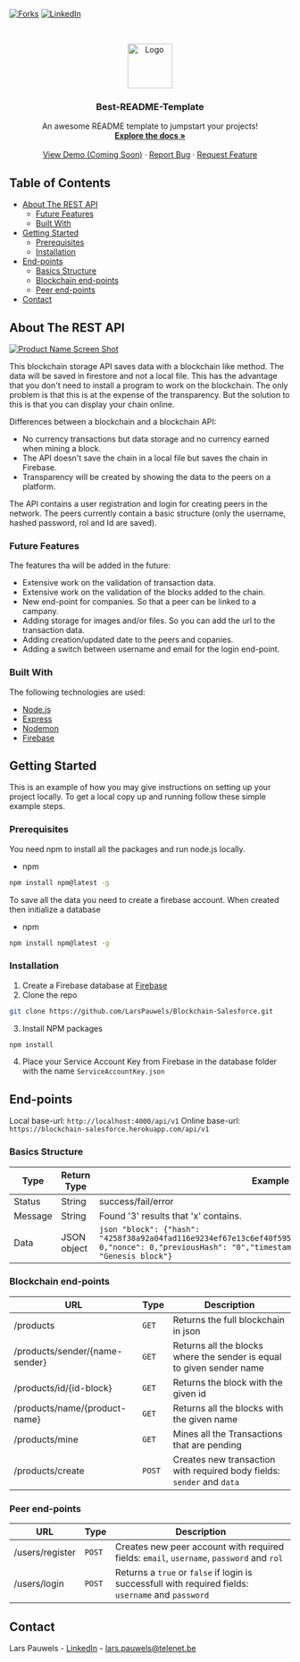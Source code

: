 <!--
*** Thanks for checking out this README Template. If you have a suggestion that would
*** make this better, please fork the repo and create a pull request or simply open
*** an issue with the tag "enhancement".
*** Thanks again! Now go create something AMAZING! :D
-->





<!-- PROJECT SHIELDS -->
<!--
*** I'm using markdown "reference style" links for readability.
*** Reference links are enclosed in brackets [ ] instead of parentheses ( ).
*** See the bottom of this document for the declaration of the reference variables
*** for contributors-url, forks-url, etc. This is an optional, concise syntax you may use.
*** https://www.markdownguide.org/basic-syntax/#reference-style-links
-->
[![Forks][forks-shield]][forks-url]
[![LinkedIn][linkedin-shield]][linkedin-url]



<!-- PROJECT LOGO -->
<br />
<p align="center">
  <a href="https://github.com/othneildrew/Best-README-Template">
    <img src="images/logo.png" alt="Logo" width="80" height="80">
  </a>

  <h3 align="center">Best-README-Template</h3>

  <p align="center">
    An awesome README template to jumpstart your projects!
    <br />
    <a href="https://github.com/LarsPauwels/Blockchain-Salesforce"><strong>Explore the docs »</strong></a>
    <br />
    <br />
    <a href="#">View Demo (Coming Soon)</a>
    ·
    <a href="https://github.com/LarsPauwels/Blockchain-Salesforce/issues">Report Bug</a>
    ·
    <a href="https://github.com/LarsPauwels/Blockchain-Salesforce/issues">Request Feature</a>
  </p>
</p>



<!-- TABLE OF CONTENTS -->
## Table of Contents

* [About The REST API](#about-the-rest-api)
  * [Future Features](#future-features)
  * [Built With](#built-with)
* [Getting Started](#getting-started)
  * [Prerequisites](#prerequisites)
  * [Installation](#installation)
* [End-points](#end-points)
  * [Basics Structure](#basics-structure)
  * [Blockchain end-points](#blockchain-end-points)
  * [Peer end-points](#peer-end-points)
* [Contact](#contact)



<!-- ABOUT THE PROJECT -->
## About The REST API

[![Product Name Screen Shot][product-screenshot]](https://example.com)

This blockchain storage API saves data with a blockchain like method. The data will be saved in firestore and not a local file. This has the advantage that you don't need to install a program to work on the blockchain. The only problem is that this is at the expense of the transparency. But the solution to this is that you can display your chain online. 

Differences between a blockchain and a blockchain API:
* No currency transactions but data storage and no currency earned when mining a block.
* The API doesn't save the chain in a local file but saves the chain in Firebase.
* Transparency will be created by showing the data to the peers on a platform.

The API contains a user registration and login for creating peers in the network. The peers currently contain a basic structure (only the username, hashed password, rol and Id are saved).

### Future Features
The features tha will be added in the future:
*  Extensive work on the validation of transaction data.
*  Extensive work on the validation of the blocks added to the chain.
*  New end-point for companies. So that a peer can be linked to a campany.
*  Adding storage for images and/or files. So you can add the url to the transaction data.
*  Adding creation/updated date to the peers and copanies.
*  Adding a switch between username and email for the login end-point.

### Built With
The following technologies are used:
* [Node.js](https://nodejs.org/en/)
* [Express](https://expressjs.com/)
* [Nodemon](https://www.npmjs.com/package/nodemon)
* [Firebase](https://firebase.google.com/?gclid=CjwKCAiA-vLyBRBWEiwAzOkGVE35nA51aYVB16CbburEY9FpHsbUEUTw8f7wH38NA7eU4_4IlhpZCRoC2gQQAvD_BwE)



<!-- GETTING STARTED -->
## Getting Started

This is an example of how you may give instructions on setting up your project locally.
To get a local copy up and running follow these simple example steps.

### Prerequisites

You need npm to install all the packages and run node.js locally.
* npm
```sh
npm install npm@latest -g
```

To save all the data you need to create a firebase account. When created then initialize a database
* npm
```sh
npm install npm@latest -g
```

### Installation

1. Create a Firebase database at [Firebase](https://firebase.google.com/?gclid=CjwKCAiA-vLyBRBWEiwAzOkGVE35nA51aYVB16CbburEY9FpHsbUEUTw8f7wH38NA7eU4_4IlhpZCRoC2gQQAvD_BwE)
2. Clone the repo
```sh
git clone https://github.com/LarsPauwels/Blockchain-Salesforce.git
```
3. Install NPM packages
```sh
npm install
```
4. Place your Service Account Key from Firebase in the database folder with the name `ServiceAccountKey.json`



<!-- USAGE EXAMPLES -->
## End-points

Local base-url: `http://localhost:4000/api/v1`
Online base-url: `https://blockchain-salesforce.herokuapp.com/api/v1`

### Basics Structure

| Type | Return Type | Example |
| ------------- | ------------- | ------------- |
| Status  | String | success/fail/error |
| Message  | String  | Found '3' results that 'x' contains. |
| Data  | JSON object  |```json "block": {"hash": "4258f38a92a04fad116e9234ef67e13c6ef40f59541b3a58c7be9ea4257ab89a","index": 0,"nonce": 0,"previousHash": "0","timestamp": 1582935029708,"transactions": "Genesis block"}```|

### Blockchain end-points

| URL  | Type | Description |
| ------------- | ------------- | ------------- |
| /products  | `GET` | Returns the full blockchain in json |
| /products/sender/{name-sender}  | `GET`  | Returns all the blocks where the sender is equal to given sender name  |
| /products/id/{id-block}  | `GET`  | Returns the block with the given id |
| /products/name/{product-name}  | `GET`  | Returns all the blocks with the given name |
| /products/mine  | `GET`  | Mines all the Transactions that are pending  |
| /products/create  | `POST`  | Creates new transaction with required body fields: `sender` and `data`  |

### Peer end-points

| URL  | Type | Description |
| ------------- | ------------- | ------------- |
| /users/register  | `POST` | Creates new peer account with required fields: `email`, `username`, `password` and `rol` |
| /users/login  | `POST` | Returns a `true` or `false` if login is successfull with required fields: `username` and `password` |

<!-- CONTACT -->
## Contact

Lars Pauwels - [LinkedIn](https://www.linkedin.com/in/lars-pauwels-4172bb159/) - lars.pauwels@telenet.be

<!-- Project Link: [https://github.com/your_username/repo_name](https://github.com/your_username/repo_name) -->





<!-- MARKDOWN LINKS & IMAGES -->
<!-- https://www.markdownguide.org/basic-syntax/#reference-style-links -->
[contributors-shield]: https://img.shields.io/github/contributors/othneildrew/Best-README-Template.svg?style=flat-square
[contributors-url]: https://github.com/othneildrew/Best-README-Template/graphs/contributors
[forks-shield]: https://img.shields.io/github/forks/othneildrew/Best-README-Template.svg?style=flat-square
[forks-url]: https://github.com/LarsPauwels/Blockchain-Salesforce/network/members
[stars-shield]: https://img.shields.io/github/stars/othneildrew/Best-README-Template.svg?style=flat-square
[stars-url]: https://github.com/othneildrew/Best-README-Template/stargazers
[issues-shield]: https://img.shields.io/github/issues/othneildrew/Best-README-Template.svg?style=flat-square
[issues-url]: https://github.com/othneildrew/Best-README-Template/issues
[license-shield]: https://img.shields.io/github/license/othneildrew/Best-README-Template.svg?style=flat-square
[license-url]: https://github.com/othneildrew/Best-README-Template/blob/master/LICENSE.txt
[linkedin-shield]: https://img.shields.io/badge/-LinkedIn-black.svg?style=flat-square&logo=linkedin&colorB=555
[linkedin-url]: https://www.linkedin.com/in/lars-pauwels-4172bb159/
[product-screenshot]: images/screenshot.png
